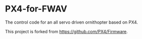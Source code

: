 # PX4-for-FWAV
The control code for an all servo driven ornithopter based on PX4.

This project is forked from https://github.com/PX4/Firmware.
